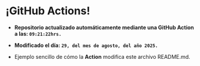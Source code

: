 # ¡GitHub Actions!
* **Repositorio actualizado automáticamente mediante una GitHub Action a las: `09:21:22hrs.`**
* **Modificado el día: `29, del mes de agosto, del año 2025.`**

* Ejemplo sencillo de cómo la **Action** modifica este archivo README.md.
